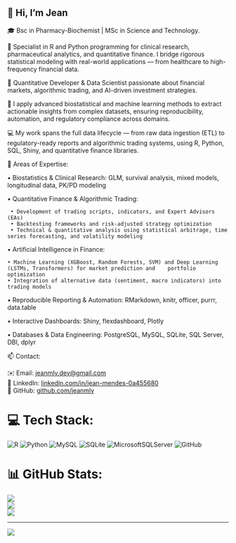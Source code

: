 ## 👋 Hi, I’m Jean  

🎓 Bsc in Pharmacy-Biochemist | MSc in Science and Technology.

🧠 Specialist in R and Python programming for clinical research, pharmaceutical analytics, and quantitative finance. I bridge rigorous statistical modeling with real-world applications — from healthcare to high-frequency financial data.

🔧 Quantitative Developer & Data Scientist passionate about financial markets, algorithmic trading, and AI-driven investment strategies.

🧪 I apply advanced biostatistical and machine learning methods to extract actionable insights from complex datasets, ensuring reproducibility, automation, and regulatory compliance across domains.

💻 My work spans the full data lifecycle — from raw data ingestion (ETL) to regulatory-ready reports and algorithmic trading systems, using R, Python, SQL, Shiny, and quantitative finance libraries.

🚀 Areas of Expertise: 

• Biostatistics & Clinical Research: GLM, survival analysis, mixed models, longitudinal data, PK/PD modeling

• Quantitative Finance & Algorithmic Trading:

     • Development of trading scripts, indicators, and Expert Advisors (EAs)
     • Backtesting frameworks and risk-adjusted strategy optimization
     • Technical & quantitative analysis using statistical arbitrage, time series forecasting, and volatility modeling

• Artificial Intelligence in Finance:

    • Machine Learning (XGBoost, Random Forests, SVM) and Deep Learning (LSTMs, Transformers) for market prediction and    portfolio optimization
    • Integration of alternative data (sentiment, macro indicators) into trading models

• Reproducible Reporting & Automation: RMarkdown, knitr, officer, purrr, data.table

• Interactive Dashboards: Shiny, flexdashboard, Plotly

• Databases & Data Engineering: PostgreSQL, MySQL, SQLite, SQL Server, DBI, dplyr

📫 Contact:

✉️ Email: jeanmlv.dev@gmail.com  
🔗 LinkedIn: [linkedin.com/in/jean-mendes-0a455680](https://www.linkedin.com/in/jean-mendes-0a455680/?locale=en_US)  
🐙 GitHub: [github.com/jeanmlv](https://github.com/jeanmlv)  

# 💻 Tech Stack:
![R](https://img.shields.io/badge/r-%23276DC3.svg?style=for-the-badge&logo=r&logoColor=white) ![Python](https://img.shields.io/badge/python-3670A0?style=for-the-badge&logo=python&logoColor=ffdd54) ![MySQL](https://img.shields.io/badge/mysql-4479A1.svg?style=for-the-badge&logo=mysql&logoColor=white) ![SQLite](https://img.shields.io/badge/sqlite-%2307405e.svg?style=for-the-badge&logo=sqlite&logoColor=white) ![MicrosoftSQLServer](https://img.shields.io/badge/Microsoft%20SQL%20Server-CC2927?style=for-the-badge&logo=microsoft%20sql%20server&logoColor=white) ![GitHub](https://img.shields.io/badge/github-%23121011.svg?style=for-the-badge&logo=github&logoColor=white)
# 📊 GitHub Stats:
![](https://github-readme-stats.vercel.app/api?username=jeanmlv&theme=merko&hide_border=false&include_all_commits=false&count_private=false)<br/>
![](https://nirzak-streak-stats.vercel.app/?user=jeanmlv&theme=merko&hide_border=false)<br/>
![](https://github-readme-stats.vercel.app/api/top-langs/?username=jeanmlv&theme=merko&hide_border=false&include_all_commits=false&count_private=false&layout=compact)

---
[![](https://visitcount.itsvg.in/api?id=jeanmlv&icon=0&color=0)](https://visitcount.itsvg.in)

<!-- Proudly created with GPRM ( https://gprm.itsvg.in ) -->
